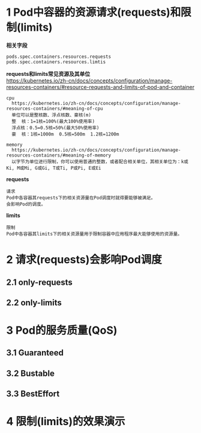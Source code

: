 # 1 Pod中容器的资源请求(requests)和限制(limits)
**相关字段**
```
pods.spec.containers.resources.requests
pods.spec.containers.resources.limtis
```
**requests和limits常见资源及其单位**  
https://kubernetes.io/zh-cn/docs/concepts/configuration/manage-resources-containers/#resource-requests-and-limits-of-pod-and-container  
```
cpu
  https://kubernetes.io/zh-cn/docs/concepts/configuration/manage-resources-containers/#meaning-of-cpu
  单位可以是整核数、浮点核数、豪核(m)
  整  核：1=1核=100%(最大100%使用率)
  浮点核：0.5=0.5核=50%(最大50%使用率)
  豪  核：1核=1000m  0.5核=500m  1.2核=1200m

memory
  https://kubernetes.io/zh-cn/docs/concepts/configuration/manage-resources-containers/#meaning-of-memory
  以字节为单位进行限制，你可以使用普通的整数，或者配合相关单位，其相关单位为：k或Ki, M或Mi, G或Gi, T或Ti, P或Pi, E或Ei
```

**requests**
```
请求
Pod中各容器其requests下的相关资源量在Pod调度时就得要能够被满足。
会影响Pod的调度。
```

**limits**
```
限制
Pod中各容器其limits下的相关资源量用于限制容器中应用程序最大能够使用的资源量。
```


# 2 请求(requests)会影响Pod调度
## 2.1 only-requests


## 2.2 only-limits


# 3 Pod的服务质量(QoS)

## 3.1 Guaranteed 

## 3.2 Bustable

## 3.3 BestEffort


# 4 限制(limits)的效果演示 

